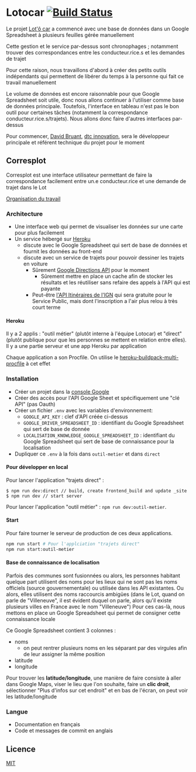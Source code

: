 # Lotocar [![Build Status](https://travis-ci.org/DavidBruant/lotocar.svg?branch=master)](https://travis-ci.org/DavidBruant/lotocar)

Le projet [Lot'ô car](https://www.lotocar.fr/) a commencé avec une base de données dans un Google Spreadsheet à plusieurs feuilles gérée manuellement

Cette gestion et le service par-dessus sont chronophages ; notamment trouver des correspondances entre les conducteur.rice.s et les demandes de trajet

Pour cette raison, nous travaillons d'abord à créer des petits outils indépendants qui permettent de libérer du temps à la personne qui fait ce travail manuellement

Le volume de données est encore raisonnable pour que Google Spreadsheet soit utile, donc nous allons continuer à l'utiliser comme base de données principale. Toutefois, l'interface en tableau n'est pas le bon outil pour certaines tâches (notamment la correspondance conducteur.rice.s/trajets). Nous allons donc faire d'autres interfaces par-dessus

Pour commencer, [David Bruant](https://twitter.com/DavidBruant), [dtc innovation](https://dtc-innovation.org/), sera le développeur principale et référent technique du projet pour le moment

## Corresplot

Corresplot est une interface utilisateur permettant de faire la correspondance facilement entre un.e conducteur.rice et une demande de trajet dans le Lot

[Organisation du travail](https://github.com/DavidBruant/lotocar/projects/1?fullscreen=true)

### Architecture

- Une interface web qui permet de visualiser les données sur une carte pour plus facilement
- Un service hébergé sur [Heroku](https://www.heroku.com/)
  - discute avec le Google Spreadsheet qui sert de base de données et fournit les données au front-end
  - discute avec un service de trajets pour pouvoir dessiner les trajets en voiture
    - Sûrement [Google Directions API](https://developers.google.com/maps/documentation/directions/start) pour le moment
      - Sûrement mettre en place un cache afin de stocker les résultats et les réutiliser sans refaire des appels à l'API qui est payante
    - Peut-être [l'API Itinéraires de l'IGN](https://geoservices.ign.fr/documentation/geoservices/itineraires.html) qui sera gratuite pour le Service Public, mais dont l'inscription a l'air plus relou à très court terme

#### Heroku

Il y a 2 applis : "outil métier" (plutôt interne à l'équipe Lotocar) et "direct" (plutôt publique pour que les personnes se mettent en relation entre elles).
Il y a une partie serveur et une app Heroku par application

Chaque application a son Procfile. On utilise le [heroku-buildpack-multi-procfile](https://github.com/heroku/heroku-buildpack-multi-procfile) à cet effet

### Installation

- Créer un projet dans la [console Google](https://console.developers.google.com)
- Créer des accès pour l'API Google Sheet et spécifiquement une "clé API" (pas Oauth)
- Créer un fichier `.env` avec les variables d'environnement:
  - `GOOGLE_API_KEY` : clef d'API créée ci-dessus
  - `GOOGLE_DRIVER_SPREADSHEET_ID` : identifiant du Google Spreadsheet qui sert de base de donnée
  - `LOCALISATION_KNOWLEDGE_GOOGLE_SPREADSHEET_ID` : identifiant du Google Spreadsheet qui sert de base de connaissance pour la localisation
- Dupliquer ce `.env` à la fois dans `outil-metier` et dans `direct`

#### Pour développer en local

Pour lancer l'application "trajets direct" : 
```
$ npm run dev:direct // build, create frontend_build and update _site
$ npm run dev // start server
```
Pour lancer l'application "outil métier" : `npm run dev:outil-metier`.

#### Start

Pour faire tourner le serveur de production de ces deux applications.

```sh
npm run start # Pour l'applciation "trajets direct"
npm run start:outil-metier
```

#### Base de connaissance de localisation

Parfois des communes sont fusionnées ou alors, les personnes habitant quelque part utilisent des noms pour les lieux qui ne sont pas les noms officiels (source gouvernementale) ou utilisée dans les API existantes. Ou alors, elles utilisent des noms raccourcis ambigües (dans le Lot, quand on parle de "Villeneuve", il est évident duquel on parle, alors qu'il existe plusieurs villes en France avec le nom "Villeneuve")
Pour ces cas-là, nous mettons en place un Google Spreadsheet qui permet de consigner cette connaissance locale

Ce Google Spreadsheet contient 3 colonnes :

- noms
  - on peut rentrer plusieurs noms en les séparant par des virgules afin de leur assigner la même position
- latitude
- longitude

Pour trouver les **latitude/longitude**, une manière de faire consiste à aller dans Google Maps, viser le lieu que l'on souhaite, faire un **clic droit**, sélectionner "Plus d'infos sur cet endroit" et en bas de l'écran, on peut voir les latitude/longitude

### Langue

- Documentation en français
- Code et messages de commit en anglais

## Licence

[MIT](LICENCE)
